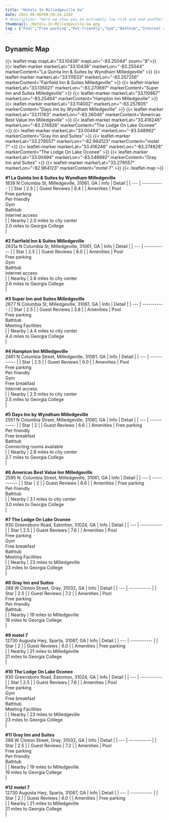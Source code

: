 ```yaml
---
title: "Hotels In Milledgeville Ga"
date: 2023-08-06T09:59:24.226Z
# description: "Here we show you an extremely low risk and and another medium risk approach to earn passive income "
thumbnail: /Hotels-In-Milledgeville-Ga.png
tag : ["Pool","Free parking","Pet-friendly","Gym","Bathtub","Internet access","Meeting Facilities","Free breakfast","Connecting rooms available"]
---
```


## Dynamic Map
{{< leaflet-map  mapLat="33.10438" mapLon="-83.25044" zoom="8">}}
    {{< leaflet-marker markerLat="33.10438" markerLon="-83.25044" markerContent="La Quinta Inn & Suites by Wyndham Milledgeville" >}}
    {{< leaflet-marker markerLat="33.111633" markerLon="-83.257256" markerContent="Fairfield Inn & Suites Milledgeville" >}}
    {{< leaflet-marker markerLat="33.135021" markerLon="-83.270697" markerContent="Super Inn and Suites Milledgeville" >}}
    {{< leaflet-marker markerLat="33.110867" markerLon="-83.25484" markerContent="Hampton Inn Milledgeville" >}}
    {{< leaflet-marker markerLat="33.114002" markerLon="-83.257805" markerContent="Days Inn by Wyndham Milledgeville" >}}
    {{< leaflet-marker markerLat="33.11763" markerLon="-83.26046" markerContent="Americas Best Value Inn Milledgeville" >}}
    {{< leaflet-marker markerLat="33.416246" markerLon="-83.274828" markerContent="The Lodge On Lake Oconee" >}}
    {{< leaflet-marker markerLat="33.00494" markerLon="-83.548992" markerContent="Gray Inn and Suites" >}}
    {{< leaflet-marker markerLat="33.279557" markerLon="-82.964123" markerContent="motel 7" >}}
    {{< leaflet-marker markerLat="33.416246" markerLon="-83.274828" markerContent="The Lodge On Lake Oconee" >}}
    {{< leaflet-marker markerLat="33.00494" markerLon="-83.548992" markerContent="Gray Inn and Suites" >}}
    {{< leaflet-marker markerLat="33.279557" markerLon="-82.964123" markerContent="motel 7" >}}
{{< /leaflet-map >}}


**#1 La Quinta Inn & Suites by Wyndham Milledgeville**<br>1839 N Columbia St, Milledgeville, 31061, GA
| Info | Detail |
| --- | ----------- |
| Star | 2.5 |
| Guest Reviews | 8.4 |
| Amenities | Pool<br>Free parking<br>Pet-friendly<br>Gym<br>Bathtub<br>Internet access<br> |
| Nearby | 2.0 miles to city center<br>2.0 miles to Georgia College<br> |

**#2 Fairfield Inn & Suites Milledgeville**<br>2631a N Columbia St, Milledgeville, 31061, GA
| Info | Detail |
| --- | ----------- |
| Star | 2.5 |
| Guest Reviews | 8.0 |
| Amenities | Pool<br>Free parking<br>Gym<br>Bathtub<br>Internet access<br> |
| Nearby | 2.6 miles to city center<br>2.6 miles to Georgia College<br> |

**#3 Super Inn and Suites Milledgeville**<br>2677 N Columbia St, Milledgeville, 31061, GA
| Info | Detail |
| --- | ----------- |
| Star | 2.5 |
| Guest Reviews | 3.8 |
| Amenities | Pool<br>Free parking<br>Bathtub<br>Meeting Facilities<br> |
| Nearby | 4.4 miles to city center<br>4.4 miles to Georgia College<br> |

**#4 Hampton Inn Milledgeville**<br>2461 N Columbia Street, Milledgeville, 31061, GA
| Info | Detail |
| --- | ----------- |
| Star | 2.5 |
| Guest Reviews | 9.0 |
| Amenities | Pool<br>Free parking<br>Pet-friendly<br>Gym<br>Free breakfast<br>Internet access<br> |
| Nearby | 2.5 miles to city center<br>2.5 miles to Georgia College<br> |

**#5 Days Inn by Wyndham Milledgeville**<br>2551 N Columbia Street, Milledgeville, 31061, GA
| Info | Detail |
| --- | ----------- |
| Star | 2 |
| Guest Reviews | 6.6 |
| Amenities | Free parking<br>Pet-friendly<br>Free breakfast<br>Bathtub<br>Connecting rooms available<br> |
| Nearby | 2.8 miles to city center<br>2.7 miles to Georgia College<br> |

**#6 Americas Best Value Inn Milledgeville**<br>2595 N. Columbia Street, Milledgeville, 31061, GA
| Info | Detail |
| --- | ----------- |
| Star | 2 |
| Guest Reviews | 6.6 |
| Amenities | Free parking<br>Pet-friendly<br>Bathtub<br> |
| Nearby | 3.1 miles to city center<br>3.0 miles to Georgia College<br> |

**#7 The Lodge On Lake Oconee**<br>930 Greensboro Road, Eatonton, 31024, GA
| Info | Detail |
| --- | ----------- |
| Star | 2.5 |
| Guest Reviews | 7.6 |
| Amenities | Pool<br>Free parking<br>Gym<br>Free breakfast<br>Bathtub<br>Meeting Facilities<br> |
| Nearby | 23 miles to Milledgeville<br>23 miles to Georgia College<br> |

**#8 Gray Inn and Suites**<br>288 W Clinton Street, Gray, 31032, GA
| Info | Detail |
| --- | ----------- |
| Star | 2.5 |
| Guest Reviews | 7.2 |
| Amenities | Pool<br>Free parking<br>Pet-friendly<br>Bathtub<br> |
| Nearby | 19 miles to Milledgeville<br>19 miles to Georgia College<br> |

**#9 motel 7**<br>12730 Augusta Hwy, Sparta, 31087, GA
| Info | Detail |
| --- | ----------- |
| Star | 2 |
| Guest Reviews | 6.0 |
| Amenities | Free parking<br> |
| Nearby | 21 miles to Milledgeville<br>21 miles to Georgia College<br> |

**#10 The Lodge On Lake Oconee**<br>930 Greensboro Road, Eatonton, 31024, GA
| Info | Detail |
| --- | ----------- |
| Star | 2.5 |
| Guest Reviews | 7.6 |
| Amenities | Pool<br>Free parking<br>Gym<br>Free breakfast<br>Bathtub<br>Meeting Facilities<br> |
| Nearby | 23 miles to Milledgeville<br>23 miles to Georgia College<br> |

**#11 Gray Inn and Suites**<br>288 W Clinton Street, Gray, 31032, GA
| Info | Detail |
| --- | ----------- |
| Star | 2.5 |
| Guest Reviews | 7.2 |
| Amenities | Pool<br>Free parking<br>Pet-friendly<br>Bathtub<br> |
| Nearby | 19 miles to Milledgeville<br>19 miles to Georgia College<br> |

**#12 motel 7**<br>12730 Augusta Hwy, Sparta, 31087, GA
| Info | Detail |
| --- | ----------- |
| Star | 2 |
| Guest Reviews | 6.0 |
| Amenities | Free parking<br> |
| Nearby | 21 miles to Milledgeville<br>21 miles to Georgia College<br> |

